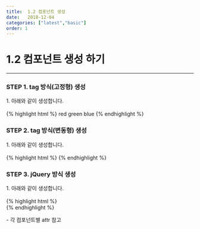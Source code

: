 ```yaml
---
title:  1.2 컴포넌트 생성
date:   2018-12-04
categories: ["latest","basic"]
order: 1
---
```


1.2 컴포넌트 생성 하기
===

---

### STEP 1. tag 방식(고정형) 생성
<div>1. 아래와 같이 생성합니다.</div>
<br>
{% highlight html %}
<sbux-select id="sbIdx1" name="sbName1" uitype="single">
    <option-item value="red">red</option-item>
    <option-item value="green">green</option-item>
    <option-item value="blue">blue</option-item>
</sbux-select>
{% endhighlight %}

### STEP 2. tag 방식(변동형) 생성
<div>1. 아래와 같이 생성합니다.</div>
<br>
{% highlight html %}
<script>
    var jsonData=[
        {text:'red', value:'red'},
        {text:'green', value:'green'},
        {text:'blue', value:'blue'}
    ];
</script>
<sbux-select id="sbIdx1" name="sbName1" uitype="single" jsondata-ref="jsonData"></sbux-select>
{% endhighlight %}

### STEP 3. jQuery 방식 생성
<div>1. 아래와 같이 생성합니다.</div>
<br>
{% highlight html %}
<script>
    var jsonData=[
        {text:'red', value:'red'},
        {text:'green', value:'green'},
        {text:'blue', value:'blue'}
    ];
    $(document).ready(function(){
        $('#sbIdx1').sbSelect({
            name:'sbName1',
            uitype:'single',
            jsondataRef:'jsonData'
        });
    });
</script>
<div id="sbIdx1"></div>
{% endhighlight %}

<sbux-tabs id="explainTab" name="explainTab" uitype="normal" title-target-id-array="exTab1" 
           title-text-array="설명">
</sbux-tabs>
<div class="tab-content">
    <div id="exTab1">
        - 각 컴포넌트별 attr 참고
    </div>
</div>